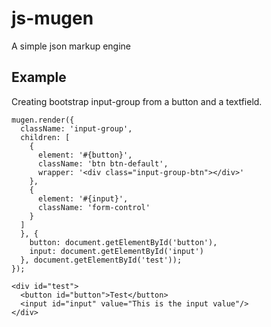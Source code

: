 js-mugen
========

A simple json markup engine

Example
-------
Creating bootstrap input-group from a button and a textfield. 

```
mugen.render({
  className: 'input-group', 
  children: [
    {
      element: '#{button}',  
      className: 'btn btn-default', 
      wrapper: '<div class="input-group-btn"></div>'
    }, 
    {
      element: '#{input}',  
      className: 'form-control'
    }
  ]
  }, {
    button: document.getElementById('button'), 
    input: document.getElementById('input')
  }, document.getElementById('test'));
});
```

```
<div id="test">
  <button id="button">Test</button>
  <input id="input" value="This is the input value"/>
</div>
```